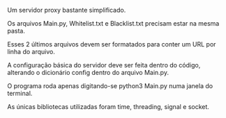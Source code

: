 Um servidor proxy bastante simplificado.

Os arquivos Main.py, Whitelist.txt e Blacklist.txt precisam estar na mesma pasta.

Esses 2 últimos arquivos devem ser formatados para conter um URL por linha do arquivo.

A configuração básica do servidor deve ser feita dentro do código, alterando o dicionário config dentro do arquivo Main.py.

O programa roda apenas digitando-se python3 Main.py numa janela do terminal. 

As únicas bibliotecas utilizadas foram time, threading, signal e socket.
